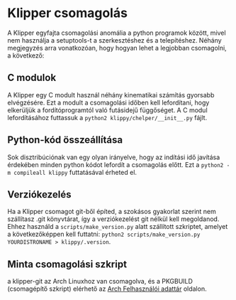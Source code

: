 # Klipper csomagolás

A Klipper egyfajta csomagolási anomália a python programok között, mivel nem használja a setuptools-t a szerkesztéshez és a telepítéshez. Néhány megjegyzés arra vonatkozóan, hogy hogyan lehet a legjobban csomagolni, a következő:

## C modulok

A Klipper egy C modult használ néhány kinematikai számítás gyorsabb elvégzésére. Ezt a modult a csomagolási időben kell lefordítani, hogy elkerüljük a fordítóprogramtól való futásidejű függőséget. A C modul lefordításához futtassuk a `python2 klippy/chelper/__init__.py` fájlt.

## Python-kód összeállítása

Sok disztribúciónak van egy olyan irányelve, hogy az indítási idő javítása érdekében minden python kódot lefordít a csomagolás előtt. Ezt a `python2 -m compileall klippy` futtatásával érheted el.

## Verziókezelés

Ha a Klipper csomagot git-ből építed, a szokásos gyakorlat szerint nem szállítasz .git könyvtárat, így a verziókezelést git nélkül kell megoldanod. Ehhez használd a `scripts/make_version.py` alatt szállított szkriptet, amelyet a következőképpen kell futtatni: `python2 scripts/make_version.py YOURDISTRONAME > klippy/.version`.

## Minta csomagolási szkript

a klipper-git az Arch Linuxhoz van csomagolva, és a PKGBUILD (csomagépítő szkript) elérhető az [Arch Felhasználói adattár](https://aur.archlinux.org/cgit/aur.git/tree/PKGBUILD?h=klipper-git) oldalon.

